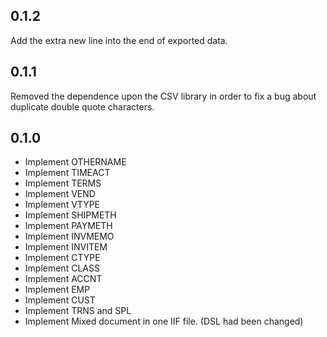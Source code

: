 ## 0.1.2
Add the extra new line into the end of exported data.

## 0.1.1
Removed the dependence upon the CSV library in order to fix a bug about duplicate double quote characters.

## 0.1.0
  * Implement OTHERNAME
  * Implement TIMEACT
  * Implement TERMS
  * Implement VEND
  * Implement VTYPE
  * Implement SHIPMETH
  * Implement PAYMETH
  * Implement INVMEMO
  * Implement INVITEM
  * Implement CTYPE
  * Implement CLASS
  * Implement ACCNT
  * Implement EMP
  * Implement CUST
  * Implement TRNS and SPL
  * Implement Mixed document in one IIF file. (DSL had been changed)


